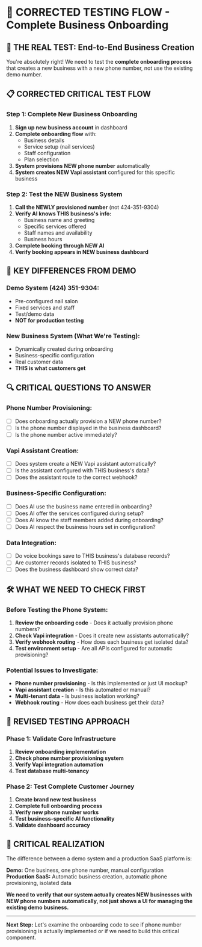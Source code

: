# 🔧 CORRECTED TESTING FLOW - Complete Business Onboarding

## 🎯 **THE REAL TEST: End-to-End Business Creation**

You're absolutely right! We need to test the **complete onboarding process** that creates a new business with a new phone number, not use the existing demo number.

## 📋 **CORRECTED CRITICAL TEST FLOW**

### **Step 1: Complete New Business Onboarding**
1. **Sign up new business account** in dashboard
2. **Complete onboarding flow** with:
   - Business details
   - Service setup (nail services)
   - Staff configuration
   - Plan selection
3. **System provisions NEW phone number** automatically
4. **System creates NEW Vapi assistant** configured for this specific business

### **Step 2: Test the NEW Business System**
1. **Call the NEWLY provisioned number** (not 424-351-9304)
2. **Verify AI knows THIS business's info:**
   - Business name and greeting
   - Specific services offered
   - Staff names and availability
   - Business hours
3. **Complete booking through NEW AI**
4. **Verify booking appears in NEW business dashboard**

## 🚨 **KEY DIFFERENCES FROM DEMO**

### **Demo System (424) 351-9304:**
- Pre-configured nail salon
- Fixed services and staff
- Test/demo data
- **NOT for production testing**

### **New Business System (What We're Testing):**
- Dynamically created during onboarding
- Business-specific configuration
- Real customer data
- **THIS is what customers get**

## 🔍 **CRITICAL QUESTIONS TO ANSWER**

### **Phone Number Provisioning:**
- [ ] Does onboarding actually provision a NEW phone number?
- [ ] Is the phone number displayed in the business dashboard?
- [ ] Is the phone number active immediately?

### **Vapi Assistant Creation:**
- [ ] Does system create a NEW Vapi assistant automatically?
- [ ] Is the assistant configured with THIS business's data?
- [ ] Does the assistant route to the correct webhook?

### **Business-Specific Configuration:**
- [ ] Does AI use the business name entered in onboarding?
- [ ] Does AI offer the services configured during setup?
- [ ] Does AI know the staff members added during onboarding?
- [ ] Does AI respect the business hours set in configuration?

### **Data Integration:**
- [ ] Do voice bookings save to THIS business's database records?
- [ ] Are customer records isolated to THIS business?
- [ ] Does the business dashboard show correct data?

## 🛠️ **WHAT WE NEED TO CHECK FIRST**

### **Before Testing the Phone System:**
1. **Review the onboarding code** - Does it actually provision phone numbers?
2. **Check Vapi integration** - Does it create new assistants automatically?
3. **Verify webhook routing** - How does each business get isolated data?
4. **Test environment setup** - Are all APIs configured for automatic provisioning?

### **Potential Issues to Investigate:**
- **Phone number provisioning** - Is this implemented or just UI mockup?
- **Vapi assistant creation** - Is this automated or manual?
- **Multi-tenant data** - Is business isolation working?
- **Webhook routing** - How does each business get their data?

## 🎯 **REVISED TESTING APPROACH**

### **Phase 1: Validate Core Infrastructure**
1. **Review onboarding implementation**
2. **Check phone number provisioning system**
3. **Verify Vapi integration automation**
4. **Test database multi-tenancy**

### **Phase 2: Test Complete Customer Journey**
1. **Create brand new test business**
2. **Complete full onboarding process**
3. **Verify new phone number works**
4. **Test business-specific AI functionality**
5. **Validate dashboard accuracy**

## 🚨 **CRITICAL REALIZATION**

The difference between a demo system and a production SaaS platform is:

**Demo:** One business, one phone number, manual configuration  
**Production SaaS:** Automatic business creation, automatic phone provisioning, isolated data

**We need to verify that our system actually creates NEW businesses with NEW phone numbers automatically, not just shows a UI for managing the existing demo business.**

---

**Next Step:** Let's examine the onboarding code to see if phone number provisioning is actually implemented or if we need to build this critical component.